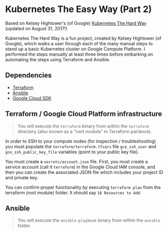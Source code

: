 # Kubernetes The Easy Way (Part 2)


Based on Kelsey Hightower's (of Google) <a href="https://github.com/kelseyhightower/kubernetes-the-hard-way">Kubernetes The Hard Way</a> (updated on August 31, 2017!)

Kubernetes The Hard Way is a fun project, created by Kelsey Hightower (of Google), which walks a user through each of the many manual steps to stand up a basic Kubernetes cluster on Google Compute Platform. I performed the steps manually at least three times before embarking on automating the steps using Terraform and Ansible.

## Dependencies

* [Terraform](http://www.terraform.io)
* [Ansible](https://github.com/ansible/ansible)
* [Google Cloud SDK](https://cloud.google.com/sdk/gcloud/)

## Terraform / Google Cloud Platform infrastructure

> You will execute the `terraform` binary from within the `terraform` directory (also known as a "root module" in Terraform parlance).

In order to SSH to your compute nodes (for inspection / troubleshooting) you must populate the `terraform/terraform.tfvars` file `gce_ssh_user` and `gce_ssh_public_key_file` variables (point to your public key file).

You must create a `secrets/account.json` file. First, you must create a service account (call it `terraform`) in the Google Cloud IAM console, and then you can create the associated JSON file which includes your project ID and private key.

You can confirm proper functionality by executing `terraform plan` from the terraform (root module) folder. It should say `18 Resources to Add`.

## Ansible

> You will execute the `ansible-playbook` binary from within the `ansible` folder.

